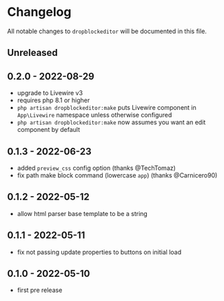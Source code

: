 # Changelog

All notable changes to `dropblockeditor` will be documented in this file.

## Unreleased

## 0.2.0 - 2022-08-29

- upgrade to Livewire v3
- requires php 8.1 or higher
- `php artisan dropblockeditor:make` puts Livewire component in `App\Livewire` namespace unless otherwise configured
- `php artisan dropblockeditor:make` now assumes you want an edit component by default

## 0.1.3 - 2022-06-23

- added `preview_css` config option (thanks @TechTomaz)
- fix path make block command (lowercase `app`) (thanks @Carnicero90)

## 0.1.2 - 2022-05-12

- allow html parser base template to be a string

## 0.1.1 - 2022-05-11

- fix not passing update properties to buttons on initial load

## 0.1.0 - 2022-05-10

- first pre release
